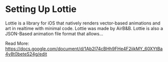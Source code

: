 # Setting Up Lottie 

Lottie is a library for iOS that natively renders vector-based animations and art in realtime with minimal code.
Lottie was made by AirB&B.
Lottie is also a JSON-Based animation file format that allows...

Read More: https://docs.google.com/document/d/1Ab2I74cBHh9FHe4F2iikMY_60XYtBa4y8t0beteS24g/edit
